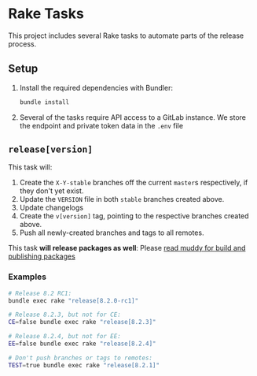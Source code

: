 # Rake Tasks

This project includes several Rake tasks to automate parts of the release
process.

## Setup

1. Install the required dependencies with Bundler:

    ```sh
    bundle install
    ```

1. Several of the tasks require API access to a GitLab instance. We store the
   endpoint and private token data in the `.env` file

## `release[version]`

This task will:

1. Create the `X-Y-stable` branches off the current `master`s respectively, if they don't yet exist.
2. Update the `VERSION` file in both `stable` branches created above.
3. Update changelogs
4. Create the `v[version]` tag, pointing to the respective
   branches created above.
5. Push all newly-created branches and tags to all remotes.

This task **will release packages as well**: Please [read muddy for build and publishing packages](https://gitlab.com/rioos/muddy)

### Examples

```sh
# Release 8.2 RC1:
bundle exec rake "release[8.2.0-rc1]"

# Release 8.2.3, but not for CE:
CE=false bundle exec rake "release[8.2.3]"

# Release 8.2.4, but not for EE:
EE=false bundle exec rake "release[8.2.4]"

# Don't push branches or tags to remotes:
TEST=true bundle exec rake "release[8.2.1]"

```
